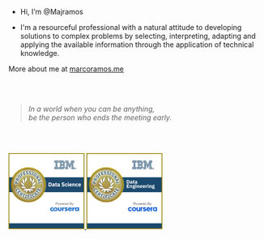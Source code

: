 - Hi, I’m @Majramos

- I'm a resourceful professional with a natural attitude to developing solutions to complex problems by selecting, interpreting, adapting and applying the available information through the application of technical knowledge.


More about me at [marcoramos.me](https://marcoramos.me/)

<br><br>

> *In a world when you can be anything,*  
> *be the person who ends the meeting early.*

<br><br>



<a href="https://www.credly.com/badges/f789a4f2-1ab6-4ef2-b15c-c357929bccf6/public_url" target="_blank" rel="noopener noreferrer">
  <img
    src="https://github.com/Majramos/Majramos/blob/main/badges/ibm-data-science-professional-certificate.png"
    alt="Data Science Professional IBM" width="150" height="150"
  >
</a>

<a href="https://www.credly.com/badges/67937f1a-5de9-4742-8b6a-13be379fd4fc/public_url" target="_blank" rel="noopener noreferrer">
  <img
    src="https://github.com/Majramos/Majramos/blob/main/badges/data-engineering-professional-certificate-v2.png"
    alt="Data Engineering Professional IBM" width="150" height="150"
  >
</a>
